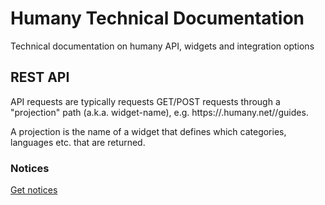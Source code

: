# Humany Technical Documentation
Technical documentation on humany API, widgets and integration options

## REST API
API requests are typically requests GET/POST requests through a "projection" path (a.k.a. widget-name), 
  e.g. https://<application-name>.humany.net/<widget-name>/guides.

A projection is the name of a widget that defines which categories, languages etc. that are returned.
<!---
### Guides
### Contacts
-->
### Notices
[Get notices](api/notices.md)
<!---
## ServiceClient
TODO
### Parameters
TODO
## Widgets
TODO
### Initialization
TODO
### Adapter
TODO
### Plugin
TODO
## Web Service Contact Method
TODO
-->
